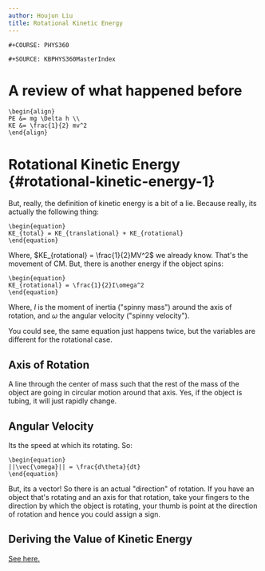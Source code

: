 ```yaml
---
author: Houjun Liu
title: Rotational Kinetic Energy
---
```


```{=org}
#+COURSE: PHYS360
```
```{=org}
#+SOURCE: KBPHYS360MasterIndex
```
# A review of what happened before

```{=latex}
\begin{align}
PE &= mg \Delta h \\
KE &= \frac{1}{2} mv^2
\end{align}
```
# Rotational Kinetic Energy {#rotational-kinetic-energy-1}

But, really, the definition of kinetic energy is a bit of a lie. Because
really, its actually the following thing:

```{=latex}
\begin{equation}
KE_{total} = KE_{translational} + KE_{rotational}
\end{equation}
```
Where, $KE_{rotational} = \frac{1}{2}MV^2$ we already know. That\'s the
movement of CM. But, there is another energy if the object spins:

```{=latex}
\begin{equation}
KE_{rotational} = \frac{1}{2}I\omega^2
\end{equation}
```
Where, $I$ is the moment of inertia (\"spinny mass\") around the axis of
rotation, and $\omega$ the angular velocity (\"spinny velocity\").

You could see, the same equation just happens twice, but the variables
are different for the rotational case.

## Axis of Rotation

A line through the center of mass such that the rest of the mass of the
object are going in circular motion around that axis. Yes, if the object
is tubing, it will just rapidly change.

## Angular Velocity

Its the speed at which its rotating. So:

```{=latex}
\begin{equation}
||\vec{\omega}|| = \frac{d\theta}{dt}
\end{equation}
```
But, its a vector! So there is an actual \"direction\" of rotation. If
you have an object that\'s rotating and an axis for that rotation, take
your fingers to the direction by which the object is rotating, your
thumb is point at the direction of rotation and hence you could assign a
sign.

## Deriving the Value of Kinetic Energy

[See here.](KBhPHYS360RotationalKineticEnergyDerivation.org)
